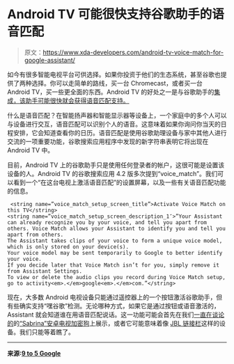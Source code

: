 # Android TV 可能很快支持谷歌助手的语音匹配

> 原文：<https://www.xda-developers.com/android-tv-voice-match-for-google-assistant/>

如今有很多智能电视平台可供选择。如果你投资于他们的生态系统，甚至谷歌也提供了两种选择。你可以走简单的路线，买一台 Chromecast，或者买一台 Android TV，买一些更全面的东西。Android TV 的好处之一是与谷歌助手的[集成，该助手可能很快就会获得语音匹配支持。](https://www.xda-developers.com/google-assistant-routines-android-tv/)

什么是语音匹配？在智能扬声器和智能显示器等设备上，一个家庭中的多个人可以与设备进行交互，语音匹配可以识别个人的语音。这意味着如果你询问你当天的日程安排，它会知道查看你的日历。语音匹配是使用谷歌助理设备与家中其他人进行交流的一项重要功能，谷歌搜索应用程序中发现的新字符串表明它将出现在 Android TV 中。

目前，Android TV 上的谷歌助手只是使用任何登录者的帐户，这很可能是设置该设备的人。Android TV 的谷歌搜索应用 4.2 版多次提到“voice_match”。我们可以看到一个“在这台电视上激活语音匹配”的设置屏幕，以及一些有关语音匹配功能的信息。

```
 <string name=”voice_match_setup_screen_title”>Activate Voice Match on this TV</string>
<string name=”voice_match_setup_screen_description_1″>”Your Assistant can already recognize you by your voice, and tell you apart from others. Voice Match allows your Assistant to identify you and tell you apart from others. 
The Assistant takes clips of your voice to form a unique voice model, which is only stored on your device(s). 
Your voice model may be sent temporarily to Google to better identify your voice. 
If you decide later that Voice Match isn’t for you, simply remove it from Assistant Settings. 
To view or delete the audio clips you record during Voice Match setup, go to activity<em>.</em>google<em>.</em>com.”</string> 
```

现在，大多数 Android 电视设备只能通过遥控器上的一个按钮激活谷歌助手，但有些确实支持“嘿谷歌”检测。无论哪种方式，如果它是通过按钮或语音激活的，Assistant 就会知道谁在用语音匹配说话。这一功能可能会首先在我们[一直在谈论的](https://www.xda-developers.com/google-android-tv-dongle-specs-gaming-mode-stadia-support/)的[“Sabrina”安卓电视加密狗](https://www.xda-developers.com/google-android-tv-dongle-remote-ui/)上展示，或者它可能意味着像 [JBL 链接栏](https://www.xda-developers.com/jbl-link-bar-android-tv-google-assistant/)这样的设备。我们只能等着瞧了。

* * *

**来源:[9 to 5 Google](https://9to5google.com/2020/06/14/android-tv-google-assistant-voice-match/)**